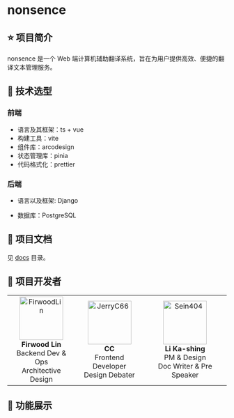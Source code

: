 # nonsence

## ⭐ 项目简介

nonsence 是一个 Web 端计算机辅助翻译系统，旨在为用户提供高效、便捷的翻译文本管理服务。

## 🚀 技术选型

### 前端

- 语言及其框架：ts + vue
- 构建工具：vite
- 组件库：arcodesign
- 状态管理库：pinia
- 代码格式化：prettier

### 后端

- 语言以及框架: Django

- 数据库：PostgreSQL

## 📕 项目文档

见 [docs](docs) 目录。

## 💪 项目开发者

<table>
  <tr>
    <!-- FirwoodLin -->
    <td align="center">
      <img src="https://github.com/miwumiwumilumilelu.png" width="100" alt="FirwoodLin"><br>
      <b>Firwood Lin</b><br>
      Backend Dev & Ops<br>
      Architective Design
    </td>
    <!-- JerryC66 -->
    <td align="center">
      <img src="https://github.com/Koreyoshi01.png" width="100" alt="JerryC66"><br>
      <b>CC</b><br>
      Frontend Developer<br>
      Design Debater
    </td>
    <!-- Sein404 -->
    <td align="center">
      <img src="https://github.com/9100my.png" width="100" alt="Sein404"><br>
      <b>Li Ka-shing</b><br>
      PM & Design<br>
      Doc Writer & Pre Speaker
    </td>
  </tr>
</table>

## 🌈 功能展示
